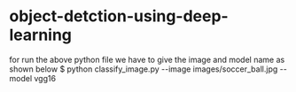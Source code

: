 # object-detction-using-deep-learning
for run the above python file we have to give the image and model name as shown below
$ python classify_image.py --image images/soccer_ball.jpg --model vgg16
